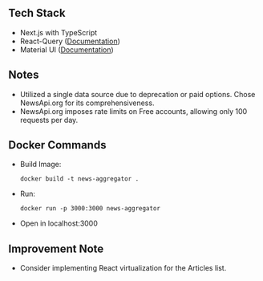 ## Tech Stack
- Next.js with TypeScript
- React-Query ([Documentation](https://tanstack.com/query/latest/))
- Material UI ([Documentation](https://mui.com/))

## Notes
- Utilized a single data source due to deprecation or paid options. Chose NewsApi.org for its comprehensiveness.
- NewsApi.org imposes rate limits on Free accounts, allowing only 100 requests per day.

## Docker Commands
- Build Image:
    ```
    docker build -t news-aggregator .
    ```
- Run:
    ```
    docker run -p 3000:3000 news-aggregator
    ```
- Open in localhost:3000

## Improvement Note
- Consider implementing React virtualization for the Articles list.